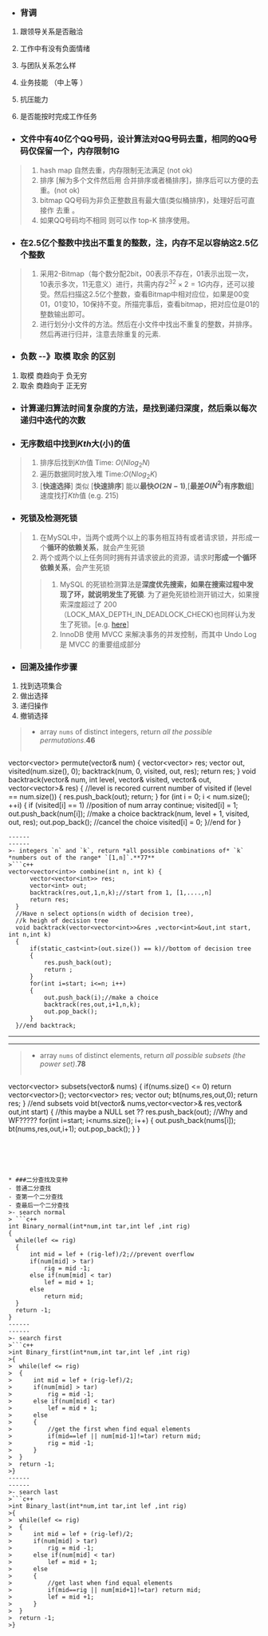 * ### **背调**

1. 跟领导关系是否融洽

2. 工作中有没有负面情绪

3. 与团队关系怎么样

4. 业务技能 （中上等 ）

5. 抗压能力

6. 是否能按时完成工作任务

   

* ### **文件中有40亿个QQ号码，设计算法对QQ号码去重，相同的QQ号码仅保留一个，内存限制1G**

>1. hash map 自然去重，内存限制无法满足  (not ok)
>2. 排序 [解为多个文件然后用 合并排序或者桶排序]，排序后可以方便的去重。(not ok)
>3. bitmap QQ号码为非负正整数且有最大值(类似桶排序)，处理好后可直接作 去重 。
>4. 如果QQ号码均不相同 则可以作 top-K 排序使用。

* ### **在2.5亿个整数中找出不重复的整数，注，内存不足以容纳这2.5亿个整数**

>1. 采用2-Bitmap（每个数分配2bit，00表示不存在，01表示出现一次，10表示多次，11无意义）进行，共需内存$2^{32}\times2=1G$内存，还可以接受。然后扫描这2.5亿个整数，查看Bitmap中相对应位，如果是00变01，01变10，10保持不变。所描完事后，查看bitmap，把对应位是01的整数输出即可。
>2. 进行划分小文件的方法。然后在小文件中找出不重复的整数，并排序。然后再进行归并，注意去除重复的元素.

* ### **负数 --》取模 取余 的区别**

1. 取模 商趋向于 负无穷
2. 取余 商趋向于 正无穷



* ### **计算递归算法时间复杂度的方法，是找到递归深度，然后乘以每次递归中迭代的次数**



* ### **无序数组中找到$Kth$大(小)的值**

>1. 排序后找到$Kth$值 Time: $O(Nlog_2N)$
>2. 遍历数据同时放入堆 Time:$O(Nlog_2K)$
>3. [**快速选择**]  类似  [**快速排序**] 能以**最快$O(2N-1)$**,\[**最差$O(N^2)$有序数组**\]速度找打$Kth$值 (e.g.  215)






* ### 死锁及检测死锁
>1. 在MySQL中，当两个或两个以上的事务相互持有或者请求锁，并形成一个**循环的依赖关系**，就会产生死锁
>2. 两个或两个以上任务同时拥有并请求彼此的资源，请求时**形成一个循环依赖关系**，会产生死锁
>> 1. MySQL 的死锁检测算法是**深度优先搜索，如果在搜索过程中发现了环，就说明发生了死锁**. 为了避免死锁检测开销过大，如果搜索深度超过了 200（LOCK_MAX_DEPTH_IN_DEADLOCK_CHECK)也同样认为发生了死锁。[e.g. [here](https://leviathan.vip/2020/02/02/mysql-deadlock-check/)]
>> 2. InnoDB 使用 MVCC 来解决事务的并发控制，而其中 Undo Log 是 MVCC 的重要组成部分




* ### 回溯及操作步骤
1. 找到选项集合
2. 做出选择
3. 递归操作
4. 撤销选择
>- array `nums` of distinct integers, return *all the possible permutations*.**46**
>```c++
  vector<vector<int>> permute(vector<int>& num) {
          vector<vector<int>> res;
          vector<int> out, visited(num.size(), 0);
          backtrack(num, 0, visited, out, res);
          return res;
      }
      void backtrack(vector<int>& num, int level, vector<int>& visited, vector<int>& out, vector<vector<int>>& res) {
          //level is recored current number of visited
          if (level == num.size()) {
                  res.push_back(out); 
                  return;
              }
          for (int i = 0; i < num.size(); ++i) {
              if (visited[i] == 1) //position of num array
                  continue;
              visited[i] = 1;
              out.push_back(num[i]); //make a choice
              backtrack(num, level + 1, visited, out, res);
              out.pop_back(); //cancel the choice
              visited[i] = 0;
          }//end for
      }
  ```
------
------
>- integers `n` and `k`, return *all possible combinations of* `k` *numbers out of the range* `[1,n]`.**77**
>```c++
vector<vector<int>> combine(int n, int k) {
        vector<vector<int>> res;
        vector<int> out;
        backtrack(res,out,1,n,k);//start from 1, [1,....,n]
        return res;
    }
    //Have n select options(n width of decision tree), 
    //k heigh of decision tree
    void backtrack(vector<vector<int>>&res ,vector<int>&out,int start, int n,int k)
    {
        if(static_cast<int>(out.size()) == k)//bottom of decision tree
        {
            res.push_back(out);
            return ;
        }
        for(int i=start; i<=n; i++)
        {
            out.push_back(i);//make a choice
            backtrack(res,out,i+1,n,k);
            out.pop_back();
        }
    }//end backtrack;
  ```
------
------
>- array `nums` of distinct elements, return *all possible subsets (the power set)*.**78**
>```c++
vector<vector<int>> subsets(vector<int>& nums) {
        if(nums.size() <= 0)
            return vector<vector<int>>();
        vector<vector<int>> res;
        vector<int> out;
        bt(nums,res,out,0);
        return res;
    } //end subsets
    void bt(vector<int>& nums,vector<vector<int>>& res,vector<int>& out,int start)
    {
        //this maybe a NULL set ??
        res.push_back(out); //Why and WF?????
        for(int i=start; i<nums.size(); i++)
        {
            out.push_back(nums[i]);
            bt(nums,res,out,i+1);
            out.pop_back();
        }
    }
  ```





* ###二分查找及变种
- 普通二分查找
- 查第一个二分查找
- 查最后一个二分查找
>- search normal
> ```c++
int Binary_normal(int*num,int tar,int lef ,int rig)
{   
    while(lef <= rig)
    {
        int mid = lef + (rig-lef)/2;//prevent overflow
        if(num[mid] > tar)
            rig = mid -1;
        else if(num[mid] < tar)
            lef = mid + 1;
        else
        	return mid;
    }
    return -1;
}
------
------
>- search first
>```c++
>int Binary_first(int*num,int tar,int lef ,int rig)
>{   
>  while(lef <= rig)
>  {
>      int mid = lef + (rig-lef)/2;
>      if(num[mid] > tar)
>          rig = mid -1;
>      else if(num[mid] < tar)
>          lef = mid + 1;
>      else
>      {
>          //get the first when find equal elements
>          if(mid==lef || num[mid-1]!=tar) return mid;
>          rig = mid -1;
>      }
>  }
>  return -1;
>}
------
------
>- search last
>```c++
>int Binary_last(int*num,int tar,int lef ,int rig)
>{   
>  while(lef <= rig)
>  {
>      int mid = lef + (rig-lef)/2;
>      if(num[mid] > tar)
>          rig = mid -1;
>      else if(num[mid] < tar)
>          lef = mid + 1;
>      else
>      {
>          //get last when find equal elements
>          if(mid==rig || num[mid+1]!=tar) return mid;
>          lef = mid +1;
>      }
>  }
>  return -1;
>}
